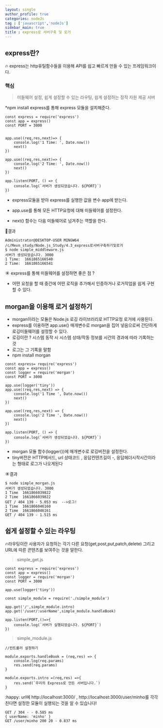 ```yaml
---
layout: single
author_profile: true
categories: nodeJs
tag : ['javascript','nodeJs']
sidebar_main: true  
title : express로 서버구축 및 로거
---
```




## express란?

:fire: express는 http유틸함수들을 이용해 API를 쉽고 빠르게 만들 수 있는 프레임워크이다. 

### 핵심

> 미들웨어 설정, 쉽게 설정할 수 있는 라우팅, 쉽게 설정하는 정적 자원 제공 서버



*npm install express를 통해 express 모듈을 설치해준다.

```
const express = require('express')
const app = express()
const PORT = 3000


app.use((req,res,next)=> {
    console.log('1 Time: ', Date.now())    
    next()
})

app.use((req,res,next)=> {
    console.log('2 Time: ', Date.now())    
    next()
})

app.listen(PORT, () => {
    console.log(`서버가 생성되었습니다. ${PORT}`)
})
```

- express모듈을 받아 express를 실행한 값을 변수 app에 받는다. 

- app.use를 통해 모든 HTTP요청에 대해 미들웨어를 설정한다.  

- next() 함수는 다음 미들웨어로 넘겨주는 역할을 한다. 

:star2:결과

```
Administrator@DESKTOP-USER MINGW64 /c/Mevn_study/Node.js_Study/4.3_express로서버구축하기및로거
$ node simple_middleware.js
서버가 생성되었습니다. 3000
1 Time:  1661865166540
2 Time:  1661865166541
```

:sunny: express를 통해 미들웨어를 설정하면 좋은 점 ? 

-  어떤 요청을 할 때 중간에 어떤 로직을 추가해서 인증하거나 로거작업을 쉽게 구현할 수 있다.

  

## morgan을 이용해 로거 설정하기

- morgan이라는 모듈은 Node.js 로깅 라이브러리로 HTTP요청 로거에 사용된다. 
- express를 이용하면 app.use() 매개변수로 morgan을 집어 넣음으로써 간단하게 로깅미들웨어를 설정할 수 있다.
- 로깅이란 ? 시스템 동작 시 시스템 상태/작동 정보를 시간의 경과에 따라 기록하는 것 
- 로그는 그 기록을 말함 
- npm install morgan

```
const express= require('express')
const app = express()
const logger = require('morgan')
const PORT = 3000

app.use(logger('tiny'))
app.use((req,res,next) => {
    console.log('1 Time ', Date.now())
    next()
})

app.use((req,res,next) => {
    console.log('2 Time ', Date.now())
    next()
})

app.listen(PORT, () => {
    console.log(`서버가 생성되었습니다. ${PORT}`)
})
```

- morgan 모듈 함수(logger())에 매개변수로 로깅버전을 설정한다.
- tiny버전은 HTTP메서드, url 상태코드 , 응답컨텐츠길이 -, 응답헤더시작시간이라는 형태로 로그가 나오게된다

:sunny:결과

```
$ node simple_morgan.js
서버가 생성되었습니다. 3000
1 Time  1661866039822
2 Time  1661866039822
GET / 404 139 - 5.053 ms  -->로그!
1 Time  1661866046160
2 Time  1661866046161
GET / 404 139 - 1.515 ms
```



## 쉽게 설정할 수 있는 라우팅 

:fire:라우팅이란 사용자가 요청하는 각기 다른 요청(get,post,put,patch,delete) 그리고 URL에 따른 콘텐츠를 보여주는 것을 말한다.



> simple_get.js

```
const express = require('express')
const app = express()
const logger = require('morgan')
const PORT = 3000

app.use(logger('tiny'))

const simple_module = require('./simple_module')

app.get('/',simple_module.intro)
app.get('/user/:userName',simple_module.handleBook)

app.listen(PORT,()=>{
    console.log(`서버가 실행되었습니다. ${PORT}`)
})
```

> simple_module.js

```
//컨트롤러 설정하기 

module.exports.handleBook = (req,res) => {
    console.log(req.params)
    res.send(req.params)
}

module.exports.intro =(req,res) =>{
    res.send(`우리의 Express로 만든 서버입니다.`)
}
```

:happy: url에 http://localhost:3000/ , http://localhost:3000/user/minho를 각각 친다면 설정한 모듈이 실행되는 것을 알 수 있습니다!

```
GET / 304 - - 0.585 ms
{ userName: 'minho' }
GET /user/minho 200 20 - 0.837 ms
```

